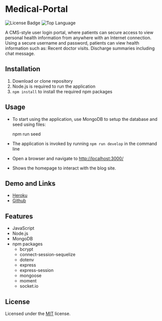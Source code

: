 # Medical-Portal



![License Badge](https://img.shields.io/github/license/ElliottLi97/Medical-Portal) ![Top Language](https://img.shields.io/github/languages/top/ElliottLi97/Medical-Portal)

A CMS-style user login portal, where patients can secure access to view personal health information from anywhere with an Internet connection. Using a secure username and password, patients can view health information such as: Recent doctor visits. Discharge summaries including chat message.

## Installation

1. Download or clone repository
2. Node.js is required to run the application
3. `npm install` to install the required npm packages

## Usage

* To start using the application, use MongoDB to setup the database and seed using files:

     npm run seed

* The application is invoked by running `npm run develop` in the command line  
* Open a browser and navigate to <http://localhost:3000/>
* Shows the homepage to interact with the blog site.

## Demo and Links

* [Heroku](#)
* [Github](https://github.com/ElliottLi97/turbo-giggle)

## Features

* JavaScript
* Node.js
* MongoDB
* npm packages
  * bcrypt
  * connect-session-sequelize
  * dotenv
  * express
  * express-session
  * mongoose
  * moment
  * socket.io

## License

  Licensed under the [MIT](LICENSE) license.
